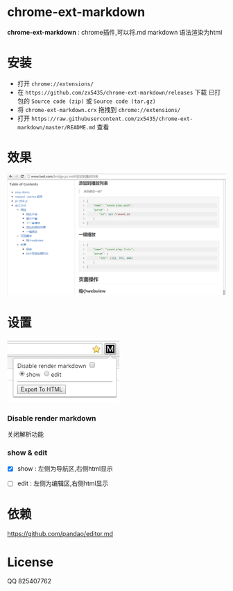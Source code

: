 # chrome-ext-markdown
**chrome-ext-markdown** : chrome插件,可以将.md markdown 语法渲染为html

# 安装
- 打开 `chrome://extensions/`
- 在 `https://github.com/zx5435/chrome-ext-markdown/releases` 下载 已打包的 `Source code (zip)` 或 `Source code (tar.gz)`
- 将 `chrome-ext-markdown.crx` 拖拽到 `chrome://extensions/`
- 打开 `https://raw.githubusercontent.com/zx5435/chrome-ext-markdown/master/README.md` 查看

# 效果
![](images/1.png)

# 设置
![](images/2.png)

### Disable render markdown
关闭解析功能

### show & edit
- [x] show : 左侧为导航区,右侧html显示
- [ ] edit : 左侧为编辑区,右侧html显示


# 依赖
https://github.com/pandao/editor.md

# License
QQ 825407762